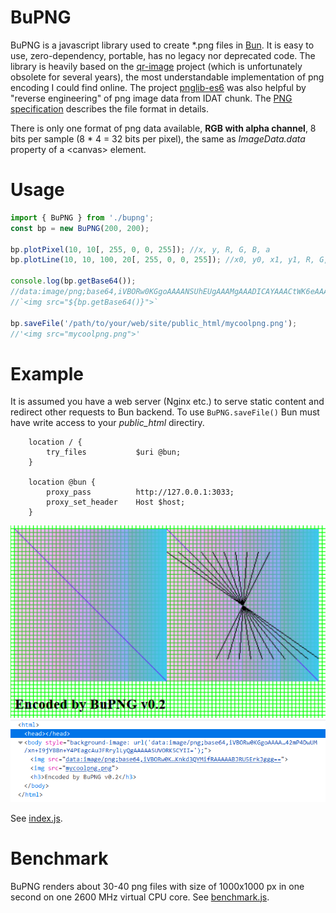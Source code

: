 # BuPNG

BuPNG is a javascript library used to create *.png files in [Bun](https://github.com/oven-sh/bun). It is easy to use, zero-dependency, portable, has no legacy nor deprecated code.
The library is heavily based on the [qr-image](https://github.com/alexeyten/qr-image) project (which is unfortunately obsolete for several years), the most understandable implementation of png encoding I could find online. The project [pnglib-es6](https://github.com/IjzerenHein/pnglib-es6) was also helpful by "reverse engineering" of png image data from IDAT chunk.
The [PNG specification](http://www.libpng.org/pub/png/spec/1.2/PNG-Contents.html) describes the file format in details.

There is only one format of png data available, **RGB with alpha channel**, 8 bits per sample (8 * 4 = 32 bits per pixel), the same as *ImageData.data* property of a \<canvas\> element.

# Usage

```javascript
import { BuPNG } from './bupng';
const bp = new BuPNG(200, 200);

bp.plotPixel(10, 10[, 255, 0, 0, 255]); //x, y, R, G, B, a
bp.plotLine(10, 10, 100, 20[, 255, 0, 0, 255]); //x0, y0, x1, y1, R, G, B, a

console.log(bp.getBase64());
//data:image/png;base64,iVBORw0KGgoAAAANSUhEUgAAAMgAAADICAYAAACtWK6eAAAB...
//`<img src="${bp.getBase64()}">`

bp.saveFile('/path/to/your/web/site/public_html/mycoolpng.png');
//'<img src="mycoolpng.png">'
```

# Example

It is assumed you have a web server (Nginx etc.) to serve static content and redirect other requests to Bun backend. To use `BuPNG.saveFile()` Bun must have write access to your *public_html* directiry.
```
    location / {
        try_files           $uri @bun;
    }

    location @bun {
        proxy_pass          http://127.0.0.1:3033;
        proxy_set_header    Host $host;
    }
```

![Output result](example/example1.png)
![Outpur source](example/example2.png)

See [index.js](index.js).

# Benchmark

BuPNG renders about 30-40 png files with size of 1000x1000 px in one second on one 2600 MHz virtual CPU core. See [benchmark.js](benchmark.js).
